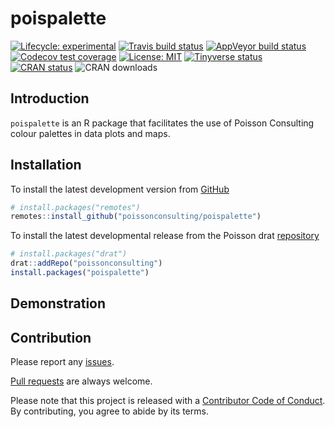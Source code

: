 
<!-- README.md is generated from README.Rmd. Please edit that file -->

# poispalette

<!-- badges: start -->

[![Lifecycle:
experimental](https://img.shields.io/badge/lifecycle-experimental-orange.svg)](https://www.tidyverse.org/lifecycle/#experimental)
[![Travis build
status](https://travis-ci.com/poissonconsulting/poispalette.svg?branch=master)](https://travis-ci.com/poissonconsulting/poispalette)
[![AppVeyor build
status](https://ci.appveyor.com/api/projects/status/github/poissonconsulting/poispalette?branch=master&svg=true)](https://ci.appveyor.com/project/poissonconsulting/poispalette)
[![Codecov test
coverage](https://codecov.io/gh/poissonconsulting/poispalette/branch/master/graph/badge.svg)](https://codecov.io/gh/poissonconsulting/poispalette?branch=master)
[![License:
MIT](https://img.shields.io/badge/License-MIT-green.svg)](https://opensource.org/licenses/MIT)
[![Tinyverse
status](https://tinyverse.netlify.com/badge/poispalette)](https://CRAN.R-project.org/package=poispalette)
[![CRAN
status](https://www.r-pkg.org/badges/version/poispalette)](https://cran.r-project.org/package=poispalette)
![CRAN downloads](http://cranlogs.r-pkg.org/badges/poispalette)
<!-- badges: end -->

## Introduction

`poispalette` is an R package that facilitates the use of Poisson
Consulting colour palettes in data plots and maps.

## Installation

To install the latest development version from
[GitHub](https://github.com/poissonconsulting/poispalette)

``` r
# install.packages("remotes")
remotes::install_github("poissonconsulting/poispalette")
```

To install the latest developmental release from the Poisson drat
[repository](https://github.com/poissonconsulting/drat)

``` r
# install.packages("drat")
drat::addRepo("poissonconsulting")
install.packages("poispalette")
```

## Demonstration

## Contribution

Please report any
[issues](https://github.com/poissonconsulting/poispalette/issues).

[Pull requests](https://github.com/poissonconsulting/poispalette/pulls)
are always welcome.

Please note that this project is released with a [Contributor Code of
Conduct](https://github.com/poissonconsulting/poispalette/blob/master/CODE_OF_CONDUCT.md).
By contributing, you agree to abide by its terms.
